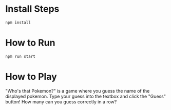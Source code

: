 # Install Steps
`npm install`

# How to Run
`npm run start`

# How to Play
"Who's that Pokemon?" is a game where you guess the name of the displayed pokemon. Type your guess into the textbox and click the "Guess" button! How many can you guess correctly in a row?